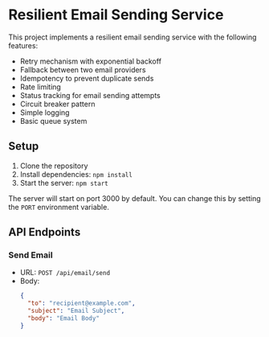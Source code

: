 # Resilient Email Sending Service

This project implements a resilient email sending service with the following features:

- Retry mechanism with exponential backoff
- Fallback between two email providers
- Idempotency to prevent duplicate sends
- Rate limiting
- Status tracking for email sending attempts
- Circuit breaker pattern
- Simple logging
- Basic queue system

## Setup

1. Clone the repository
2. Install dependencies: `npm install`
3. Start the server: `npm start`

The server will start on port 3000 by default. You can change this by setting the `PORT` environment variable.

## API Endpoints

### Send Email

- URL: `POST /api/email/send`
- Body:
  ```json
  {
    "to": "recipient@example.com",
    "subject": "Email Subject",
    "body": "Email Body"
  }
  ```
